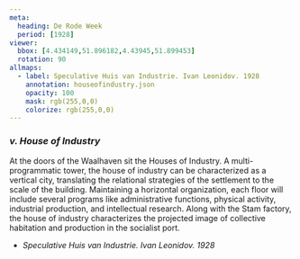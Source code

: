 ```yaml
---
meta:
  heading: De Rode Week
  period: [1928]
viewer:
  bbox: [4.434149,51.896182,4.43945,51.899453]
  rotation: 90
allmaps:
  - label: Speculative Huis van Industrie. Ivan Leonidov. 1928
    annotation: houseofindustry.json
    opacity: 100
    mask: rgb(255,0,0)
    colorize: rgb(255,0,0)
---
```


### _v.    House of Industry_

At the doors of the Waalhaven sit the Houses of Industry. A multi-programmatic tower, the house of industry can be characterized as a vertical city, translating the relational strategies of the settlement to the scale of the building. Maintaining a horizontal organization, each floor will include several programs like administrative functions, physical activity, industrial production, and intellectual research. Along with the Stam factory, the house of industry characterizes the projected image of collective habitation and production in the socialist port.

- _Speculative Huis van Industrie. Ivan Leonidov. 1928_


